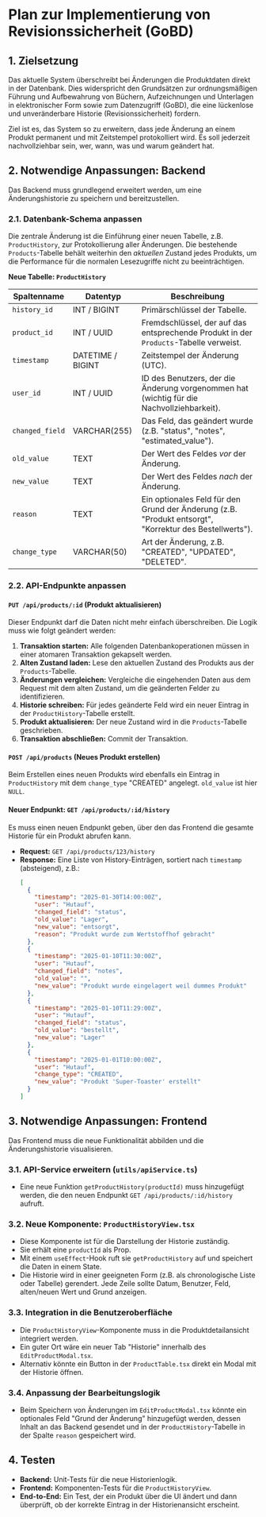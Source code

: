 # Plan zur Implementierung von Revisionssicherheit (GoBD)

## 1. Zielsetzung

Das aktuelle System überschreibt bei Änderungen die Produktdaten direkt in der Datenbank. Dies widerspricht den Grundsätzen zur ordnungsmäßigen Führung und Aufbewahrung von Büchern, Aufzeichnungen und Unterlagen in elektronischer Form sowie zum Datenzugriff (GoBD), die eine lückenlose und unveränderbare Historie (Revisionssicherheit) fordern.

Ziel ist es, das System so zu erweitern, dass jede Änderung an einem Produkt permanent und mit Zeitstempel protokolliert wird. Es soll jederzeit nachvollziehbar sein, wer, wann, was und warum geändert hat.

## 2. Notwendige Anpassungen: Backend

Das Backend muss grundlegend erweitert werden, um eine Änderungshistorie zu speichern und bereitzustellen.

### 2.1. Datenbank-Schema anpassen

Die zentrale Änderung ist die Einführung einer neuen Tabelle, z.B. `ProductHistory`, zur Protokollierung aller Änderungen. Die bestehende `Products`-Tabelle behält weiterhin den *aktuellen* Zustand jedes Produkts, um die Performance für die normalen Lesezugriffe nicht zu beeinträchtigen.

**Neue Tabelle: `ProductHistory`**

| Spaltenname         | Datentyp          | Beschreibung                                                                                             |
| ------------------- | ----------------- | -------------------------------------------------------------------------------------------------------- |
| `history_id`        | INT / BIGINT      | Primärschlüssel der Tabelle.                                                                             |
| `product_id`        | INT / UUID        | Fremdschlüssel, der auf das entsprechende Produkt in der `Products`-Tabelle verweist.                    |
| `timestamp`         | DATETIME / BIGINT | Zeitstempel der Änderung (UTC).                                                                          |
| `user_id`           | INT / UUID        | ID des Benutzers, der die Änderung vorgenommen hat (wichtig für die Nachvollziehbarkeit).                |
| `changed_field`     | VARCHAR(255)      | Das Feld, das geändert wurde (z.B. "status", "notes", "estimated_value").                                |
| `old_value`         | TEXT              | Der Wert des Feldes *vor* der Änderung.                                                                  |
| `new_value`         | TEXT              | Der Wert des Feldes *nach* der Änderung.                                                                 |
| `reason`            | TEXT              | Ein optionales Feld für den Grund der Änderung (z.B. "Produkt entsorgt", "Korrektur des Bestellwerts"). |
| `change_type`       | VARCHAR(50)       | Art der Änderung, z.B. "CREATED", "UPDATED", "DELETED".                                                  |

### 2.2. API-Endpunkte anpassen

#### `PUT /api/products/:id` (Produkt aktualisieren)

Dieser Endpunkt darf die Daten nicht mehr einfach überschreiben. Die Logik muss wie folgt geändert werden:

1.  **Transaktion starten:** Alle folgenden Datenbankoperationen müssen in einer atomaren Transaktion gekapselt werden.
2.  **Alten Zustand laden:** Lese den aktuellen Zustand des Produkts aus der `Products`-Tabelle.
3.  **Änderungen vergleichen:** Vergleiche die eingehenden Daten aus dem Request mit dem alten Zustand, um die geänderten Felder zu identifizieren.
4.  **Historie schreiben:** Für jedes geänderte Feld wird ein neuer Eintrag in der `ProductHistory`-Tabelle erstellt.
5.  **Produkt aktualisieren:** Der neue Zustand wird in die `Products`-Tabelle geschrieben.
6.  **Transaktion abschließen:** Commit der Transaktion.

#### `POST /api/products` (Neues Produkt erstellen)

Beim Erstellen eines neuen Produkts wird ebenfalls ein Eintrag in `ProductHistory` mit dem `change_type` "CREATED" angelegt. `old_value` ist hier `NULL`.

#### Neuer Endpunkt: `GET /api/products/:id/history`

Es muss einen neuen Endpunkt geben, über den das Frontend die gesamte Historie für ein Produkt abrufen kann.

-   **Request:** `GET /api/products/123/history`
-   **Response:** Eine Liste von History-Einträgen, sortiert nach `timestamp` (absteigend), z.B.:
    ```json
    [
      {
        "timestamp": "2025-01-30T14:00:00Z",
        "user": "Hutauf",
        "changed_field": "status",
        "old_value": "Lager",
        "new_value": "entsorgt",
        "reason": "Produkt wurde zum Wertstoffhof gebracht"
      },
      {
        "timestamp": "2025-01-10T11:30:00Z",
        "user": "Hutauf",
        "changed_field": "notes",
        "old_value": "",
        "new_value": "Produkt wurde eingelagert weil dummes Produkt"
      },
      {
        "timestamp": "2025-01-10T11:29:00Z",
        "user": "Hutauf",
        "changed_field": "status",
        "old_value": "bestellt",
        "new_value": "Lager"
      },
      {
        "timestamp": "2025-01-01T10:00:00Z",
        "user": "Hutauf",
        "change_type": "CREATED",
        "new_value": "Produkt 'Super-Toaster' erstellt"
      }
    ]
    ```

## 3. Notwendige Anpassungen: Frontend

Das Frontend muss die neue Funktionalität abbilden und die Änderungshistorie visualisieren.

### 3.1. API-Service erweitern (`utils/apiService.ts`)

-   Eine neue Funktion `getProductHistory(productId)` muss hinzugefügt werden, die den neuen Endpunkt `GET /api/products/:id/history` aufruft.

### 3.2. Neue Komponente: `ProductHistoryView.tsx`

-   Diese Komponente ist für die Darstellung der Historie zuständig.
-   Sie erhält eine `productId` als Prop.
-   Mit einem `useEffect`-Hook ruft sie `getProductHistory` auf und speichert die Daten in einem State.
-   Die Historie wird in einer geeigneten Form (z.B. als chronologische Liste oder Tabelle) gerendert. Jede Zeile sollte Datum, Benutzer, Feld, alten/neuen Wert und Grund anzeigen.

### 3.3. Integration in die Benutzeroberfläche

-   Die `ProductHistoryView`-Komponente muss in die Produktdetailansicht integriert werden.
-   Ein guter Ort wäre ein neuer Tab "Historie" innerhalb des `EditProductModal.tsx`.
-   Alternativ könnte ein Button in der `ProductTable.tsx` direkt ein Modal mit der Historie öffnen.

### 3.4. Anpassung der Bearbeitungslogik

-   Beim Speichern von Änderungen im `EditProductModal.tsx` könnte ein optionales Feld "Grund der Änderung" hinzugefügt werden, dessen Inhalt an das Backend gesendet und in der `ProductHistory`-Tabelle in der Spalte `reason` gespeichert wird.

## 4. Testen

-   **Backend:** Unit-Tests für die neue Historienlogik.
-   **Frontend:** Komponenten-Tests für die `ProductHistoryView`.
-   **End-to-End:** Ein Test, der ein Produkt über die UI ändert und dann überprüft, ob der korrekte Eintrag in der Historienansicht erscheint.
